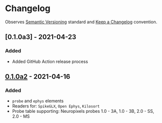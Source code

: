 # Changelog

Observes [Semantic Versioning](https://semver.org/spec/v2.0.0.html) standard and [Keep a Changelog](https://keepachangelog.com/en/1.0.0/) convention.

## [0.1.0a3] - 2021-04-23
### Added 
+ Added GitHub Action release process

## [0.1.0a2] - 2021-04-16
### Added 
+ `probe` and `ephys` elements
+ Readers for: `SpikeGLX`, `Open Ephys`, `Kilosort`
+ Probe table supporting: Neuropixels probes 1.0 - 3A, 1.0 - 3B, 2.0 - SS, 2.0 - MS


[0.1.0a4]: https://github.com/datajoint/element-array-ephys/compare/0.1.0a2...0.1.0a3
[0.1.0a2]: https://github.com/datajoint/element-array-ephys/releases/tag/0.1.0a2